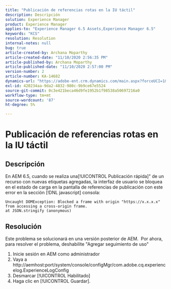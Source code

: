 ```yaml
---
title: "Publicación de referencias rotas en la IU táctil"
description: Descripción
solution: Experience Manager
product: Experience Manager
applies-to: "Experience Manager 6.5 Assets,Experience Manager 6.5"
keywords: "KCS"
resolution: Resolution
internal-notes: null
bug: true
article-created-by: Archana Moparthy
article-created-date: "11/10/2020 2:56:35 PM"
article-published-by: Archana Moparthy
article-published-date: "11/10/2020 2:57:00 PM"
version-number: 2
article-number: KA-14682
dynamics-url: "https://adobe-ent.crm.dynamics.com/main.aspx?forceUCI=1&pagetype=entityrecord&etn=knowledgearticle&id=a2eb8aeb-6423-eb11-a813-00224809820c"
exl-id: 420234aa-9da2-4832-980c-9b9ce67e5524
source-git-commit: 0c3e421beca46d9fe1952b1f98538a50697216a0
workflow-type: tm+mt
source-wordcount: '87'
ht-degree: 5%

---
```


# Publicación de referencias rotas en la IU táctil

## Descripción

En AEM 6.5, cuando se realiza una[!UICONTROL Publicación rápida]&quot; de un recurso con nuevas etiquetas agregadas, la interfaz de usuario se bloquea en el estado de carga en la pantalla de referencias de publicación con este error en la sección [!DNL javascript] consola:

```
Uncaught DOMException: Blocked a frame with origin "https://x.x.x.x" from accessing a cross-origin frame.
at JSON.stringify (anonymous)
```


## Resolución

Este problema se solucionará en una versión posterior de AEM.  Por ahora, para resolver el problema, deshabilite &quot;Agregar seguimiento de uso&quot;

1. Inicie sesión en AEM como administrador
2. Vaya a http://aemhost:port/system/console/configMgr/com.adobe.cq.experiencelog.ExperienceLogConfig
3. Desmarcar [!UICONTROL Habilitado]
4. Haga clic en [!UICONTROL Guardar].
